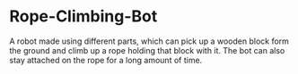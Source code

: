 # Rope-Climbing-Bot
A robot made using different parts, which can pick up a wooden block form the ground and climb up a rope holding that block with it. The bot can also stay attached on the rope for a long amount of time.
